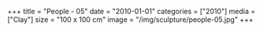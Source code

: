 +++
title = "People - 05"
date = "2010-01-01"
categories = ["2010"]
media = ["Clay"]
size = "100 x 100 cm"
image = "/img/sculpture/people-05.jpg"
+++
